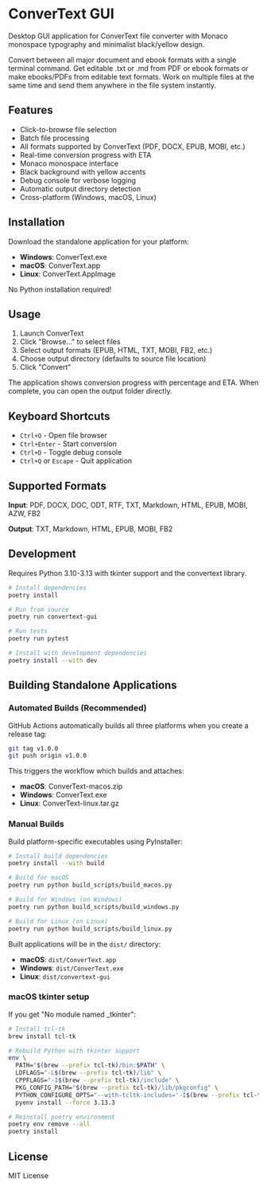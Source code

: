 # ConverText GUI

Desktop GUI application for ConverText file converter with Monaco monospace typography and minimalist black/yellow design.

Convert between all major document and ebook formats with a single terminal command. Get editable .txt or .md from PDF or ebook formats or make ebooks/PDFs from editable text formats. Work on multiple files at the same time and send them anywhere in the file system instantly.

## Features

- Click-to-browse file selection
- Batch file processing
- All formats supported by ConverText (PDF, DOCX, EPUB, MOBI, etc.)
- Real-time conversion progress with ETA
- Monaco monospace interface
- Black background with yellow accents
- Debug console for verbose logging
- Automatic output directory detection
- Cross-platform (Windows, macOS, Linux)

## Installation

Download the standalone application for your platform:

- **Windows**: ConverText.exe
- **macOS**: ConverText.app
- **Linux**: ConverText.AppImage

No Python installation required!

## Usage

1. Launch ConverText
2. Click "Browse..." to select files
3. Select output formats (EPUB, HTML, TXT, MOBI, FB2, etc.)
4. Choose output directory (defaults to source file location)
5. Click "Convert"

The application shows conversion progress with percentage and ETA. When complete, you can open the output folder directly.

## Keyboard Shortcuts

- `Ctrl+O` - Open file browser
- `Ctrl+Enter` - Start conversion
- `Ctrl+D` - Toggle debug console
- `Ctrl+Q` or `Escape` - Quit application

## Supported Formats

**Input**: PDF, DOCX, DOC, ODT, RTF, TXT, Markdown, HTML, EPUB, MOBI, AZW, FB2

**Output**: TXT, Markdown, HTML, EPUB, MOBI, FB2

## Development

Requires Python 3.10-3.13 with tkinter support and the convertext library.

```bash
# Install dependencies
poetry install

# Run from source
poetry run convertext-gui

# Run tests
poetry run pytest

# Install with development dependencies
poetry install --with dev
```

## Building Standalone Applications

### Automated Builds (Recommended)

GitHub Actions automatically builds all three platforms when you create a release tag:

```bash
git tag v1.0.0
git push origin v1.0.0
```

This triggers the workflow which builds and attaches:
- **macOS**: ConverText-macos.zip
- **Windows**: ConverText.exe
- **Linux**: ConverText-linux.tar.gz

### Manual Builds

Build platform-specific executables using PyInstaller:

```bash
# Install build dependencies
poetry install --with build

# Build for macOS
poetry run python build_scripts/build_macos.py

# Build for Windows (on Windows)
poetry run python build_scripts/build_windows.py

# Build for Linux (on Linux)
poetry run python build_scripts/build_linux.py
```

Built applications will be in the `dist/` directory:
- **macOS**: `dist/ConverText.app`
- **Windows**: `dist/ConverText.exe`
- **Linux**: `dist/convertext-gui`

### macOS tkinter setup

If you get "No module named _tkinter":

```bash
# Install tcl-tk
brew install tcl-tk

# Rebuild Python with tkinter support
env \
  PATH="$(brew --prefix tcl-tk)/bin:$PATH" \
  LDFLAGS="-L$(brew --prefix tcl-tk)/lib" \
  CPPFLAGS="-I$(brew --prefix tcl-tk)/include" \
  PKG_CONFIG_PATH="$(brew --prefix tcl-tk)/lib/pkgconfig" \
  PYTHON_CONFIGURE_OPTS="--with-tcltk-includes='-I$(brew --prefix tcl-tk)/include' --with-tcltk-libs='-L$(brew --prefix tcl-tk)/lib -ltcl8.6 -ltk8.6'" \
  pyenv install --force 3.13.3

# Reinstall poetry environment
poetry env remove --all
poetry install
```

## License

MIT License
